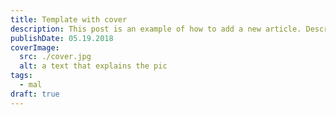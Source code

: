 ```yaml
---
title: Template with cover
description: This post is an example of how to add a new article. Description 50-160 words
publishDate: 05.19.2018
coverImage:
  src: ./cover.jpg
  alt: a text that explains the pic
tags:
  - mal
draft: true
---
```



